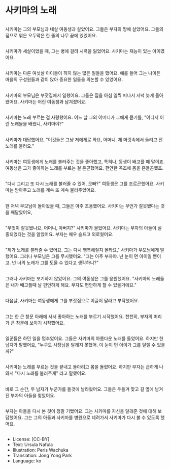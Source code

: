 # 사키마의 노래

##
사키마는 그의 부모님과 네살 여동생과 살았어요. 그들은 부자의 땅에 살았어요. 그들의 짚으로 엮은 오두막은 한 줄의 나무 끝에 있었어요.

##
사키마가 세살이었을 때, 그는 병에 걸려 시력을 잃었어요. 사키마는 재능이 있는 아이였어요. 

##
사키마는 다른 여섯살 아이들이 하지 않는 많은 일들을 했어요. 예를 들어 그는 나이든 마을의 구성원들과 같이 앉아 중요한 일들을 의논할 수 있었어요.

##
사키마의 부모님은 부잣집에서 일했어요. 그들은 집을 아침 일찍 떠나서 저녁 늦게 돌아왔어요. 사키마는 어린 여동생과 남겨졌어요. 

##
사키마는 노래 부르는 걸 사랑했어요. 어느 날 그의 어머니가 그에게 묻기를, "어디서 이런 노래들을 배웠니, 사키마야?"

##
사키마가 대답했어요, "이것들은 그냥 저에게로 와요, 어머니. 제 머릿속에서 들리고 전 노래를 불러요."

##
사키마는 여동생에게 노래를 불러주는 것을 좋아했고, 특히나, 동생이 배고플 때 말이죠. 여동생은 그가 좋아하는 노래를 부르는 걸 듣곤했어요. 편안한 곡조에 몸을 흔들곤했죠. 

##
"다시 그리고 또 다시 노래를 불러줄 수 있어, 오빠?" 여동생은 그를 조르곤했어요. 사키마는 받아주고 노래를 계속 또 계속 불러주었어요.

##
한 저녁 부모님이 돌아왔을 때, 그들은 아주 조용했어요. 사키마는 무언가 잘못됐다는 것을 깨달았어요,

##
"무엇이 잘못됐나요, 어머니, 아버지?" 사키마가 물었어요. 사키마는 부자의 아들이 실종되었다는 것을 알았어요. 부자는 매우 슬프고 외로웠어요.

##
"제가 노래를 불러줄 수 있어요. 그는 다시 행복해질지 몰라요," 사키마가 부모님에게 말했어요. 그러나 부모님은 그를 무시했어요. "그는 아주 부자야. 넌 눈이 먼 아이일 뿐이고. 넌 너의 노래가 그를 도울 수 있다고 생각하니?"

##
그러나 사키마는 포기하지 않았어요. 그의 여동생은 그를 응원했어요. "사키마의 노래들은 내가 배고플때 날 편안하게 해요. 부자도 편안하게 할 수 있을거에요."

##
다음날, 사키마는 여동생에게 그를 부잣집으로 이끌어 달라고 부탁했어요.

##
그는 한 큰 창문 아래에 서서 좋아하는 노래를 부르기 시작했어요. 천천히, 부자의 머리가 큰 창문에 보이기 시작했어요.

##
일꾼들은 하던 일을 멈추었어요. 그들은 사키마의 아름다운 노래를 들었어요. 하지만 한 남자가 말했어요, "누구도 사장님을 달래지 못했어. 이 눈이 먼 아이가 그를 달랠 수 있을까?"

##
사키마는 노래를 부르는 것을 끝내고 돌아려고 몸을 돌렸어요. 하지만 부자는 급하게 나와서 "다시 노래를 불러주게" 라고 말했어요.

##
바로 그 순간, 두 남자가 누군가를 들것에 날라왔어요. 그들은 두들겨 맞고 길 옆에 남겨진 부자의 아들을 찾았어요.

##
부자는 아들을 다시 본 것이 정말 기뻤어요. 그는 사키마를 자신을 달래준 것에 대해 보답했어요. 그는 그의 아들과 사키마를 병원으로 데려가서 사키마가 다시 볼 수 있도록 했어요.

##
* License: [CC-BY]
* Text: Ursula Nafula
* Illustration: Peris Wachuka
* Translation: Jong Yong Park
* Language: ko
